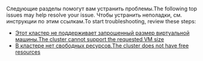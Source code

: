 <span data-ttu-id="dd985-101">Следующие разделы помогут вам устранить проблемы.</span><span class="sxs-lookup"><span data-stu-id="dd985-101">The following top issues may help resolve your issue.</span></span> <span data-ttu-id="dd985-102">Чтобы устранить неполадки, см. инструкции по этим ссылкам.</span><span class="sxs-lookup"><span data-stu-id="dd985-102">To start troubleshooting, review these steps:</span></span>

- [<span data-ttu-id="dd985-103">Этот кластер не поддерживает запрошенный размер виртуальной машины.</span><span class="sxs-lookup"><span data-stu-id="dd985-103">The cluster cannot support the requested VM size</span></span>](../articles/virtual-machines/windows/troubleshoot-deploy-vm.md#the-cluster-cannot-support-the-requested-vm-size)
- [<span data-ttu-id="dd985-104">В кластере нет свободных ресурсов.</span><span class="sxs-lookup"><span data-stu-id="dd985-104">The cluster does not have free resources</span></span>](../articles/virtual-machines/windows/troubleshoot-deploy-vm.md#the-cluster-does-not-have-free-resources)